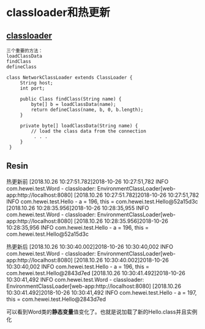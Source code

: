 # classloader和热更新


## [classloader](https://docs.oracle.com/javase/7/docs/api/)

    三个重要的方法：
    loadClassData
    findClass
    defineClass

    class NetworkClassLoader extends ClassLoader {
         String host;
         int port;

         public Class findClass(String name) {
             byte[] b = loadClassData(name);
             return defineClass(name, b, 0, b.length);
         }

         private byte[] loadClassData(String name) {
             // load the class data from the connection
              . . .
         }
     }

## Resin
热更新前
[2018.10.26 10:27:51.782]2018-10-26 10:27:51,782 INFO  com.hewei.test.Word  - classloader: EnvironmentClassLoader[web-app:http://localhost:8080]
[2018.10.26 10:27:51.782]2018-10-26 10:27:51,782 INFO  com.hewei.test.Hello  - a = 196, this = com.hewei.test.Hello@52a15d3c
[2018.10.26 10:28:35.956]2018-10-26 10:28:35,955 INFO  com.hewei.test.Word  - classloader: EnvironmentClassLoader[web-app:http://localhost:8080]
[2018.10.26 10:28:35.956]2018-10-26 10:28:35,956 INFO  com.hewei.test.Hello  - a = 196, this = com.hewei.test.Hello@52a15d3c

热更新后
[2018.10.26 10:30:40.002]2018-10-26 10:30:40,002 INFO  com.hewei.test.Word  - classloader: EnvironmentClassLoader[web-app:http://localhost:8080]
[2018.10.26 10:30:40.002]2018-10-26 10:30:40,002 INFO  com.hewei.test.Hello  - a = 196, this = com.hewei.test.Hello@2843d7ed
[2018.10.26 10:30:41.492]2018-10-26 10:30:41,492 INFO  com.hewei.test.Word  - classloader: EnvironmentClassLoader[web-app:http://localhost:8080]
[2018.10.26 10:30:41.492]2018-10-26 10:30:41,492 INFO  com.hewei.test.Hello  - a = 197, this = com.hewei.test.Hello@2843d7ed

可以看到Word类的**静态变量**值变化了。也就是说加载了新的Hello.class并且实例化
